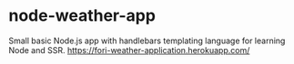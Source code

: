 # node-weather-app
Small basic Node.js app with handlebars templating language for learning Node and SSR.
https://fori-weather-application.herokuapp.com/
